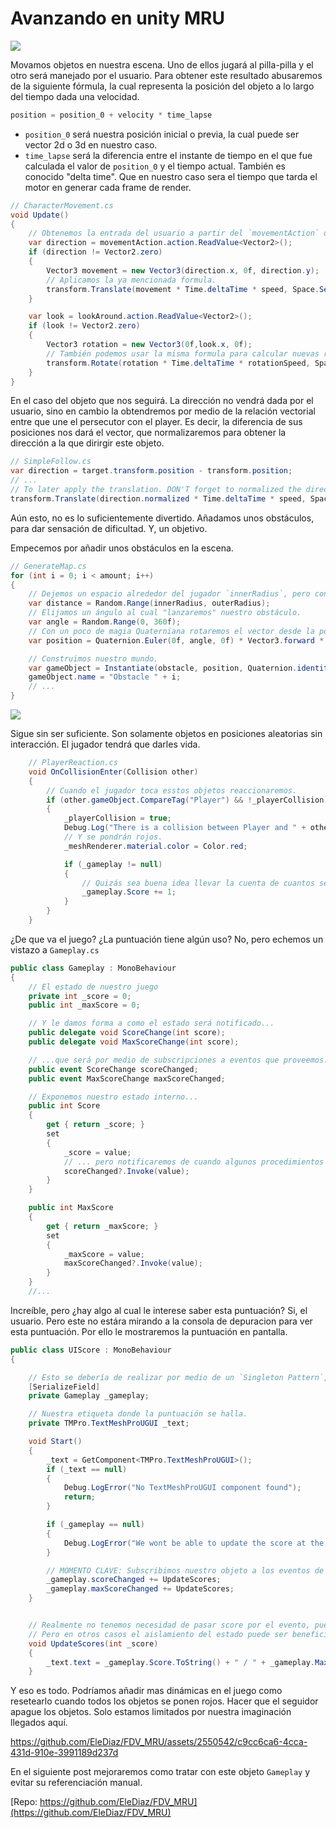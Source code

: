 # Avanzando en unity MRU

![](scene.png)

Movamos objetos en nuestra escena. Uno de ellos jugará al pilla-pilla y el otro será manejado por el usuario. Para obtener este resultado abusaremos de la siguiente fórmula, la cual representa la posición del objeto a lo largo del tiempo dada una velocidad.

```csharp
position = position_0 + velocity * time_lapse
```

- `position_0` será nuestra posición inicial o previa, la cual puede ser vector 2d o 3d en nuestro caso.
- `time_lapse` será la diferencia entre el instante de tiempo en el que fue calculada el valor de `position_0` y el tiempo actual. También es conocido "delta time". Que en nuestro caso sera el tiempo que tarda el motor en generar cada frame de render.

```csharp
// CharacterMovement.cs
void Update()
{
    // Obtenemos la entrada del usuario a partir del `movementAction` que es un `InputActionReference`
    var direction = movementAction.action.ReadValue<Vector2>();
    if (direction != Vector2.zero)
    {
        Vector3 movement = new Vector3(direction.x, 0f, direction.y);
        // Aplicamos la ya mencionada formula.
        transform.Translate(movement * Time.deltaTime * speed, Space.Self);
    }

    var look = lookAround.action.ReadValue<Vector2>();
    if (look != Vector2.zero)
    {
        Vector3 rotation = new Vector3(0f,look.x, 0f);
        // También podemos usar la misma formula para calcular nuevas rotaciones.
        transform.Rotate(rotation * Time.deltaTime * rotationSpeed, Space.Self);
    }
}
```

En el caso del objeto que nos seguirá. La dirección no vendrá dada por el usuario, sino en cambio la obtendremos por medio de la relación vectorial entre que une el persecutor con el player. Es decir, la diferencia de sus posiciones nos dará el vector, que normalizaremos para obtener la dirección a la que dirirgir este objeto.

```csharp
// SimpleFollow.cs
var direction = target.transform.position - transform.position;
// ...
// To later apply the translation. DON'T forget to normalized the direction.
transform.Translate(direction.normalized * Time.deltaTime * speed, Space.World);
```

Aún esto, no es lo suficientemente divertido. Añadamos unos obstáculos, para dar sensación de dificultad. Y, un objetivo.

Empecemos por añadir unos obstáculos en la escena.

```csharp
// GenerateMap.cs
for (int i = 0; i < amount; i++)
{
    // Dejemos un espacio alrededor del jugador `innerRadius`, pero con límites `outerRadius`. No se trata de hacer un No Man's Sky.
    var distance = Random.Range(innerRadius, outerRadius);
    // Elijamos un ángulo al cual "lanzaremos" nuestro obstáculo.
    var angle = Random.Range(0, 360f);
    // Con un poco de magia Quaterniana rotaremos el vector desde la posición inicial usando los valores anteriores.
    var position = Quaternion.Euler(0f, angle, 0f) * Vector3.forward * distance + initialOrigin.position;

    // Construimos nuestro mundo.
    var gameObject = Instantiate(obstacle, position, Quaternion.identity);
    gameObject.name = "Obstacle " + i;
    // ...
}
```

![](./map.png)

Sigue sin ser suficiente. Son solamente objetos en posiciones aleatorias sin interacción. El jugador tendrá que darles vida.

```csharp
    // PlayerReaction.cs
    void OnCollisionEnter(Collision other)
    {
        // Cuando el jugador toca esstos objetos reaccionaremos.
        if (other.gameObject.CompareTag("Player") && !_playerCollision)
        {
            _playerCollision = true;
            Debug.Log("There is a collision between Player and " + other.gameObject.name);
            // Y se pondrán rojos.
            _meshRenderer.material.color = Color.red;

            if (_gameplay != null)
            {
                // Quizás sea buena idea llevar la cuenta de cuantos se han puestos rojos durante nuestro juego.
                _gameplay.Score += 1;
            }
        }
    }
```

¿De que va el juego? ¿La puntuación tiene algún uso? No, pero echemos un vistazo a `Gameplay.cs`

```csharp
public class Gameplay : MonoBehaviour
{
    // El estado de nuestro juego
    private int _score = 0;
    public int _maxScore = 0;

    // Y le damos forma a como el estado será notificado...
    public delegate void ScoreChange(int score);
    public delegate void MaxScoreChange(int score);

    // ...que será por medio de subscripciones a eventos que proveemos.
    public event ScoreChange scoreChanged;
    public event MaxScoreChange maxScoreChanged;

    // Exponemos nuestro estado interno...
    public int Score
    {
        get { return _score; }
        set
        {
            _score = value;
            // ... pero notificaremos de cuando algunos procedimientos ocurren.
            scoreChanged?.Invoke(value);
        }
    }

    public int MaxScore
    {
        get { return _maxScore; }
        set
        {
            _maxScore = value;
            maxScoreChanged?.Invoke(value);
        }
    }
    //...
```

Increíble, pero ¿hay algo al cual le interese saber esta puntuación? Si, el usuario. Pero este no estára mirando a la consola de depuracion para ver esta puntuación. Por ello le mostraremos la puntuación en pantalla.

```csharp
public class UIScore : MonoBehaviour
{

    // Esto se debería de realizar por medio de un `Singleton Pattern`, pero en este caso lo haremos manualmente
    [SerializeField]
    private Gameplay _gameplay;

    // Nuestra etiqueta donde la puntuación se halla.
    private TMPro.TextMeshProUGUI _text;

    void Start()
    {
        _text = GetComponent<TMPro.TextMeshProUGUI>();
        if (_text == null)
        {
            Debug.LogError("No TextMeshProUGUI component found");
            return;
        }

        if (_gameplay == null)
        {
            Debug.LogError("We wont be able to update the score at the UI, no Gameplay reference");
        }

        // MOMENTO CLAVE: Subscribimos nuestro objeto a los eventos de `Gameplay`
        _gameplay.scoreChanged += UpdateScores;
        _gameplay.maxScoreChanged += UpdateScores;
    }


    // Realmente no tenemos necesidad de pasar score por el evento, pues el estado esta completamente expuesto.
    // Pero en otros casos el aislamiento del estado puede ser beneficioso
    void UpdateScores(int _score)
    {
        _text.text = _gameplay.Score.ToString() + " / " + _gameplay.MaxScore.ToString();
    }
```

Y eso es todo. Podríamos añadir mas dinámicas en el juego como resetearlo cuando todos los objetos se ponen rojos. Hacer que el seguidor apague los objetos. Solo estamos limitados por nuestra imaginación llegados aquí.


https://github.com/EleDiaz/FDV_MRU/assets/2550542/c9cc6ca6-4cca-431d-910e-3991189d237d


En el siguiente post mejoraremos como tratar con este objeto `Gameplay` y evitar su referenciación manual.

[Repo: https://github.com/EleDiaz/FDV_MRU](https://github.com/EleDiaz/FDV_MRU)
